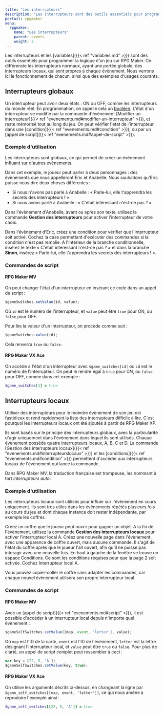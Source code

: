 ```yaml
---
title: "Les interrupteurs"
description: "Les interrupteurs sont des outils essentiels pour programmer la logique d'un jeu sur RPG Maker. Nous verrons ici leur fonctionnement ainsi que des exemples d'utilisation."
portail: rpgmaker
menu:
  rpgmaker:
    name: "Les interrupteurs"
    parent: events
    weight: 2
---
```


Les interrupteurs et les [variables]({{< ref "variables.md" >}}) sont des outils essentiels pour programmer la logique d'un jeu sur RPG Maker. On différencie les interrupteurs normaux, ayant une portée globale, des interrupteurs locaux, qui sont propres à chaque évènement. Nous verrons ici le fonctionnement de chacun, ainsi que des exemples d'usages courants.

## Interrupteurs globaux

Un interrupteur peut avoir deux états : ON ou OFF, comme les interrupteurs du monde réel. En programmation, on appelle cela un [booléen](https://fr.wikipedia.org/wiki/Bool%C3%A9en). L'état d'un interrupteur se modifie par la commande d'évènement [Modifier un interrupteur]({{< ref "evenements.md#modifier-un-interrupteur" >}}), et reste mémorisé tout au long du jeu. On peut vérifier l'état de l'interrupteur dans une [condition]({{< ref "evenements.md#condition" >}}), ou par un [appel de script]({{< ref "evenements.md#appel-de-script" >}}).

### Exemple d'utilisation

Les interrupteurs sont globaux, ce qui permet de créer un évènement influant sur d'autres évènements.

Dans cet exemple, le joueur peut parler à deux personnages : des évènements que nous appelleront Eric et Anabelle. Nous souhaitons qu'Eric puisse nous dire deux choses différentes :

- Si nous n'avons pas parlé à Anabelle : « Parle-lui, elle t'apprendra les secrets des interrupteurs ! »
- Si nous avons parlé à Anabelle : « C'était intéressant n'est-ce pas ? »

Dans l'évènement d'Anabelle, avant ou après son texte, utilisez la commande **Gestion des interrupteurs** pour activer l'interrupteur de votre choix.

Dans l'évènement d'Eric, créez une condition pour vérifier que l'interrupteur soit activé. Cochez la case permettant d'exécuter des commandes si la condition n'est pas remplie. A l'intérieur de la branche conditionnelle, insérez le texte « C'était intéressant n'est-ce pas ? » et dans la branche **Sinon**, insérez « Parle-lui, elle t'apprendra les secrets des interrupteurs ! ».

### Commandes de script

#### RPG Maker MV

On peut changer l'état d'un interrupteur en insérant ce code dans un appel de script :

```js
$gameSwitches.setValue(id, value);
```

Où `id` est le numéro de l'interrupteur, et `value` peut être `true` pour ON, ou `false` pour OFF.

Pour lire la valeur d'un interrupteur, on procède comme suit :

```js
$gameSwitches.value(id);
```

Cela renverra `true` ou `false`.

#### RPG Maker VX Ace

On accède à l'état d'un interrupteur avec `$game_switches[id]` où `id` est le numéro de l'interrupteur. On peut le rendre égal à `true` pour ON, ou `false` pour OFF, comme dans cet exemple :

```ruby
$game_switches[1] = true
```

## Interrupteurs locaux

Utiliser des interrupteurs pour le moindre évènement de son jeu est fastidieux et rend rapidement la liste des interrupteurs difficile à lire. C'est pourquoi les interrupteurs locaux ont été ajoutés à partir de RPG Maker XP.

Ils sont basés sur le principe des interrupteurs globaux, avec la particularité d'agir uniquement dans l'évènement dans lequel ils sont utilisés. Chaque évènement possède quatre interrupteurs locaux, A, B, C et D. La commande [Gestion des interrupteurs locaux]({{< ref "evenements.md#interrupteurslocaux" >}}) et les [conditions]({{< ref "evenements.md#condition" >}}) permettent d'accéder aux interrupteurs locaux de l'évènement qui lance la commande.

Dans RPG Maker MV, la traduction française est trompeuse, les nommant à tort *interrupteurs auto*.

### Exemple d'utilisation

Les interrupteurs locaux sont utilisés pour influer sur l'évènement en cours uniquement. Ils sont très utiles dans les évènements répétés plusieurs fois au cours du jeu et dont chaque instance doit rester indépendante, par exemple les coffres.

Créez un coffre que le joueur peut ouvrir pour gagner un objet. A la fin de l'évènement, utilisez la commande **Gestion des interrupteurs locaux** pour activer l'interrupteur local A. Créez une nouvelle page dans l'évènement, avec une apparence de coffre ouvert, mais aucune commande. Il s'agit de l'état du coffre après que le joueur l'ait ouvert, afin qu'il ne puisse pas interagir avec une nouvelle fois. En haut à gauche de la fenêtre se trouve un espace Conditions. Ce sont les conditions requises pour que la page 2 soit activée. Cochez Interrupteur local A.

Vous pouvez copier-coller le coffre sans adapter les commandes, car chaque nouvel évènement utilisera son propre interrupteur local.

### Commandes de script

#### RPG Maker MV

Avec un [appel de script]({{< ref "evenements.md#script" >}}), il est possible d'accéder à un interrupteur local depuis n'importe quel évènement :

```js
$gameSelfSwitches.setValue([map, event, 'letter'], value);
```

Où `map` est l'ID de la carte, `event` est l'ID de l'évènement, `letter` est la lettre désignant l'interrupteur local, et `value` peut être `true` ou `false`. Pour plus de clarté, un appel de script complet peut ressembler à ceci :

```js
var key = [22, 5, 'A'];
$gameSelfSwitches.setValue(key, true);
```

#### RPG Maker VX Ace

On utilise les arguments décrits ci-dessus, en changeant la ligne par `$game_self_switches[[map, event, 'letter']]`, ce qui nous amène à reproduire l'exemple ainsi :

```ruby
$game_self_switches[[22, 5, 'A']] = true
```
